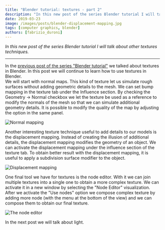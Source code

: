 ```yaml
---
title: "Blender tutorial: textures - part 2"
description: "In this new post of the series Blender tutorial I will talk other about textures techniques."
date: 2019-03-23
image: /images/posts/blender-displacement-mapping.jpg
tags: [computer graphics, blender]
authors: [fabrizio_duroni]
---
```


*In this new post of the series Blender tutorial I will talk about other textures techniques.*

---

In the [previous post of the series "Blender tutorial"](/2019/03/22/blender-tutorial-8-textures-part-1/) we talked
about textures in Blender. In this post we will continue to learn how to use textures in Blender.  
We will start with normal maps. This kind of texture let us simulate rough surfaces without adding geometric details to
the mesh. We can set bump mapping in the texture tab under the Influence section. By checking the Geometry -> Normal
checkbox we let the texture be used as a reference to modify the normals of the mesh so that we can simulate additional
geometry details. It is possible to modify the quality of the map by adjusting the option in the same panel.

![Normal mapping](/images/posts/blender-normal-mapping.jpg)

Another interesting texture technique useful to add details to our models is the displacement mapping. Instead of
creating the illusion of additional details, the displacement mapping modifies the geometry of an object. We can
activate the displacement mapping under the influence section of the texture tab. To obtain better result with the
displacement mapping, it is useful to apply a subdivision surface modifier to the object.

![Displacement mapping](/images/posts/blender-displacement-mapping.jpg)

One final tool we have for textures is the node editor. With it we can join multiple textures into a single one to
obtain a more complex texture. We can activate it in a new window by selecting the "Node Editor" visualization. After we
activate the "Use nodes" option we compose complex texture by adding more node (with the menu at the bottom of the view)
and we can compose them to obtain our final texture.

![The node editor](/images/posts/blender-node-editor.jpg)

In the next post we will talk about light.

